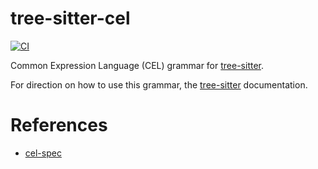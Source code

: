 # tree-sitter-cel

[![CI](https://github.com/bufbuild/tree-sitter-cel/actions/workflows/ci.yaml/badge.svg)](https://github.com/bufbuild/tree-sitter-cel/actions/workflows/ci.yaml)

Common Expression Language (CEL) grammar for [tree-sitter](https://github.com/tree-sitter/tree-sitter).

For direction on how to use this grammar, the [tree-sitter](https://tree-sitter.github.io/tree-sitter/) documentation.

# References

- [cel-spec](https://github.com/google/cel-spec)

